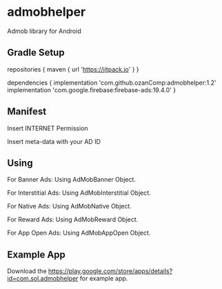 # admobhelper

Admob library for Android

Gradle Setup
--------

repositories {
    maven { url 'https://jitpack.io' }
}

dependencies {
    implementation 'com.github.ozanComp:admobhelper:1.2'
    implementation 'com.google.firebase:firebase-ads:19.4.0'
}

Manifest
--------

Insert INTERNET Permission

Insert meta-data with your AD ID



Using
-----------

For Banner Ads:
Using AdMobBanner Object.

For Interstitial Ads:
Using AdMobInterstitial Object.

For Native Ads:
Using AdMobNative Object.

For Reward Ads:
Using AdMobReward Object.

For App Open Ads:
Using AdMobAppOpen Object.

Example App
-----------

Download the https://play.google.com/store/apps/details?id=com.sol.admobhelper for example app.
